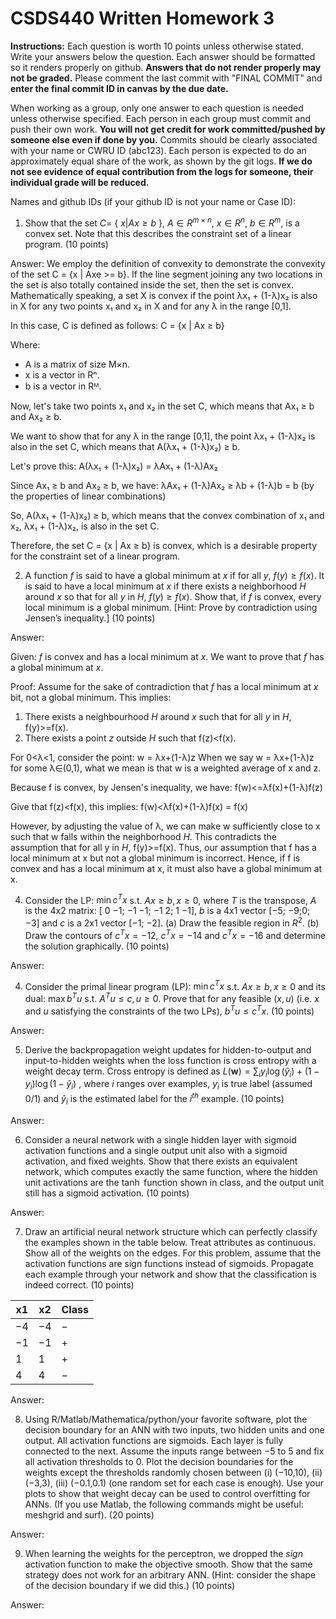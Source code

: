 # CSDS440 Written Homework 3
**Instructions:** Each question is worth 10 points unless otherwise stated. Write your answers below the question. Each answer should be formatted so it renders properly on github. **Answers that do not render properly may not be graded.** Please comment the last commit with "FINAL COMMIT" and **enter the final commit ID in canvas by the due date.** 

When working as a group, only one answer to each question is needed unless otherwise specified. Each person in each group must commit and push their own work. **You will not get credit for work committed/pushed by someone else even if done by you.** Commits should be clearly associated with your name or CWRU ID (abc123). Each person is expected to do an approximately equal share of the work, as shown by the git logs. **If we do not see evidence of equal contribution from the logs for someone, their individual grade will be reduced.** 

Names and github IDs (if your github ID is not your name or Case ID):

1.	Show that the set $C=$ \{ $x|Ax\geq b$ \}, $A \in R^{m\times n}$, $x \in R^n$, $b \in R^m$, is a convex set. Note that this describes the constraint set of a linear program. (10 points)

Answer: 
We employ the definition of convexity to demonstrate the convexity of the set C = {x | Axe >= b}. If the line segment joining any two locations in the set is also totally contained inside the set, then the set is convex. Mathematically speaking, a set X is convex if the point λx₁ + (1-λ)x₂ is also in X for any two points x₁ and x₂ in X and for any λ in the range [0,1].

In this case, C is defined as follows:
C = {x | Ax ≥ b}

Where:
- A is a matrix of size M×n.
- x is a vector in Rⁿ.
- b is a vector in Rᴹ.

Now, let's take two points x₁ and x₂ in the set C, which means that Ax₁ ≥ b and Ax₂ ≥ b.

We want to show that for any λ in the range [0,1], the point λx₁ + (1-λ)x₂ is also in the set C, which means that A(λx₁ + (1-λ)x₂) ≥ b.

Let's prove this:
A(λx₁ + (1-λ)x₂) = λAx₁ + (1-λ)Ax₂

Since Ax₁ ≥ b and Ax₂ ≥ b, we have:
λAx₁ + (1-λ)Ax₂ ≥ λb + (1-λ)b = b (by the properties of linear combinations)

So, A(λx₁ + (1-λ)x₂) ≥ b, which means that the convex combination of x₁ and x₂, λx₁ + (1-λ)x₂, is also in the set C.

Therefore, the set C = {x | Ax ≥ b} is convex, which is a desirable property for the constraint set of a linear program.

2.	A function $f$ is said to have a global minimum at $x$ if for all $y$, $f(y) \geq f(x)$. It is said to have a local minimum at $x$ if there exists a neighborhood $H$ around $x$ so that for all $y$ in $H$, $f(y)\geq f(x)$. Show that, if $f$ is convex, every local minimum is a global minimum. [Hint: Prove by contradiction using Jensen’s inequality.] (10 points)

Answer: 

Given: $f$ is convex and has a local minimum at $x$.
We want to prove that $f$ has a global minimum at $x$.

Proof:
Assume for the sake of contradiction that  $f$ has a local minimum at $x$ bit, not a global minimum. This implies:
1. There exists a neighbourhood $H$ around $x$ such that for all $y$ in $H$, f(y)>=f(x).
2. There exists a point $z$ outside $H$ such that f(z)<f(x).

For 0<λ<1, consider the point:
w = λx+(1-λ)z
When we say w = λx+(1-λ)z for some λ∈(0,1), what we mean is that w is a weighted average of x and z.

Because f is convex, by Jensen's inequality, we have:
f(w)<=λf(x)+(1-λ)f(z)

Give that f(z)<f(x), this implies:
f(w)<λf(x)+(1-λ)f(x) = f(x)

 However, by adjusting the value of λ, we can make w sufficiently close to x such that w falls within the neighborhood $H$. This contradicts the assumption that for all y in $H$, f(y)>=f(x).
 Thus, our assumption that f has a local minimum at x but not a global minimum is incorrect. Hence, if f is convex and has a local minimum at x, it must also have a global minimum at x.


4.	Consider the LP: $\min c^Tx$ s.t. $Ax \geq b, x \geq 0$, where $T$ is the transpose, $A$ is the 4x2 matrix: \[ 0 −1; −1 −1; −1 2; 1 −1\], $b$ is a 4x1 vector \[−5; −9;0; −3\] and $c$ is a 2x1 vector \[−1; −2\]. (a) Draw the feasible region in $R^2$. (b) Draw the contours of $c^Tx =−12$, $c^Tx =−14$ and $c^Tx =−16$ and determine the solution graphically. (10 points)

Answer: 

4.	Consider the primal linear program (LP): $\min c^Tx$ s.t. $Ax \geq b, x \geq 0$ and its dual: $\max b^Tu$ s.t. $A^Tu \leq c, u \geq 0$. Prove that for any feasible $(x,u)$ (i.e. $x$ and $u$ satisfying the constraints of the two LPs), $b^Tu \leq c^Tx$. (10 points)

Answer: 

5.	Derive the backpropagation weight updates for hidden-to-output and input-to-hidden weights when the loss function is cross entropy with a weight decay term. Cross entropy is defined as $L(\mathbf{w})=\sum_i y_i\log{(\hat{y}_i)}+(1-y_i)\log{(1-\hat{y}_i)}$ , where $i$ ranges over examples, $y_i$ is true label (assumed 0/1) and $\hat{y}_i$  is the estimated label for the $i^{th}$ example. (10 points)

Answer:

6.	Consider a neural network with a single hidden layer with sigmoid activation functions and a single output unit also with a sigmoid activation, and fixed weights. Show that there exists an equivalent network, which computes exactly the same function, where the hidden unit activations are the $\tanh$ function shown in class, and the output unit still has a sigmoid activation. (10 points)

Answer:

7.	Draw an artificial neural network structure which can perfectly classify the examples shown in the table below. Treat attributes as continuous. Show all of the weights on the edges. For this problem, assume that the activation functions are sign functions instead of sigmoids. Propagate each example through your network and show that the classification is indeed correct.
(10 points)
 
|x1	|x2	|Class|
|---|---|-----|
|−4	|−4	|−|
|−1	|−1	|+|
| 1	| 1	|+|
| 4|  4	|−|

Answer:

8.	Using R/Matlab/Mathematica/python/your favorite software, plot the decision boundary for an ANN with two inputs, two hidden units and one output. All activation functions are sigmoids. Each layer is fully connected to the next. Assume the inputs range between −5 to 5 and fix all activation thresholds to 0. Plot the decision boundaries for  the weights except the thresholds randomly chosen between (i) (−10,10), (ii) (−3,3), (iii) (−0.1,0.1) (one random set for each case is enough). Use your plots to show that weight decay can be used to control overfitting for ANNs. (If you use Matlab, the following commands might be useful: meshgrid and surf). (20 points)

Answer:

9.	When learning the weights for the perceptron, we dropped the *sign* activation function to make the objective smooth. Show that the same strategy does not work for an arbitrary ANN. (Hint: consider the shape of the decision boundary if we did this.)  (10 points)

Answer:
